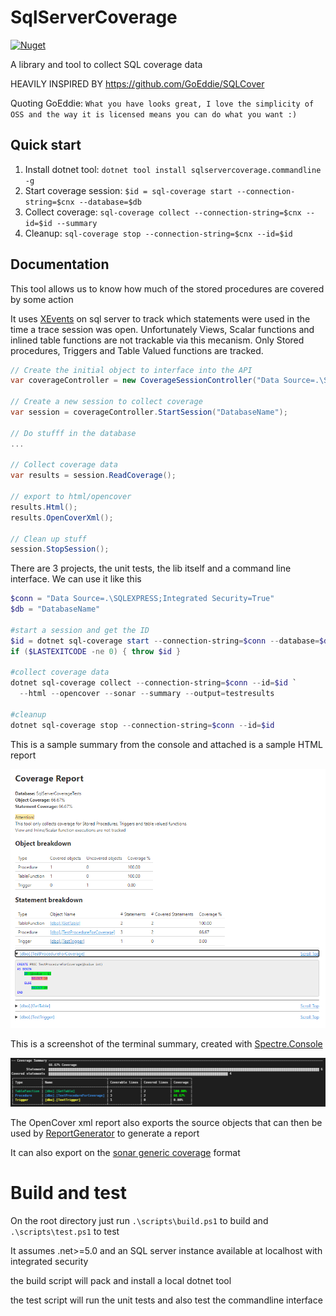 # SqlServerCoverage
[![Nuget](https://img.shields.io/nuget/v/sqlservercoverage.commandline?label=sql-coverage&style=for-the-badge)](https://www.nuget.org/packages/SqlServerCoverage.CommandLine)

A library and tool to collect SQL coverage data

HEAVILY INSPIRED BY https://github.com/GoEddie/SQLCover

Quoting GoEddie: `What you have looks great, I love the simplicity of OSS and the way it is licensed means you can do what you want :)`

## Quick start

1. Install dotnet tool: `dotnet tool install sqlservercoverage.commandline -g`
2. Start coverage session: `$id = sql-coverage start --connection-string=$cnx --database=$db`
3. Collect coverage: `sql-coverage collect --connection-string=$cnx --id=$id --summary`
4. Cleanup: `sql-coverage stop --connection-string=$cnx --id=$id`

## Documentation

This tool allows us to know how much of the stored procedures are covered by some action

It uses [XEvents](https://docs.microsoft.com/en-us/sql/relational-databases/extended-events/extended-events) on sql server to track which statements were used in the time a trace session was open.
Unfortunately Views, Scalar functions and inlined table functions are not trackable via this mecanism. Only Stored procedures, Triggers and Table Valued functions are tracked.

```cs
// Create the initial object to interface into the API
var coverageController = new CoverageSessionController("Data Source=.\SQLEXPRESS;Integrated Security=True");

// Create a new session to collect coverage
var session = coverageController.StartSession("DatabaseName");

// Do stufff in the database
...

// Collect coverage data
var results = session.ReadCoverage();

// export to html/opencover
results.Html();
results.OpenCoverXml();

// Clean up stuff
session.StopSession();
```

There are 3 projects, the unit tests, the lib itself and a command line interface. We can use it like this

```powershell
$conn = "Data Source=.\SQLEXPRESS;Integrated Security=True"
$db = "DatabaseName"

#start a session and get the ID
$id = dotnet sql-coverage start --connection-string=$conn --database=$db
if ($LASTEXITCODE -ne 0) { throw $id }

#collect coverage data
dotnet sql-coverage collect --connection-string=$conn --id=$id `
  --html --opencover --sonar --summary --output=testresults

#cleanup
dotnet sql-coverage stop --connection-string=$conn --id=$id
```

This is a sample summary from the console and attached is a sample HTML report

![Screenshot](./screenshots/htmlReport.png)

This is a screenshot of the terminal summary, created with [Spectre.Console](https://spectreconsole.net/)

![Screenshot](./screenshots/terminalSummary.png)

The OpenCover xml report also exports the source objects that can then be used by [ReportGenerator](https://danielpalme.github.io/ReportGenerator/) to generate a report

It can also export on the [sonar generic coverage](https://docs.sonarqube.org/latest/analysis/generic-test/) format

# Build and test
On the root directory just run `.\scripts\build.ps1` to build and `.\scripts\test.ps1` to test

It assumes .net>=5.0 and an SQL server instance available at localhost with integrated security

the build script will pack and install a local dotnet tool

the test script will run the unit tests and also test the commandline interface

